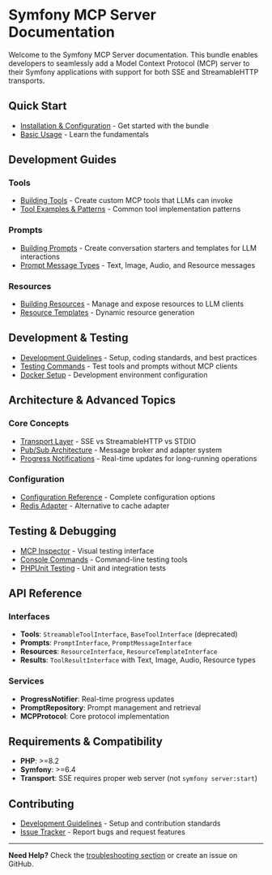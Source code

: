 # Symfony MCP Server Documentation

Welcome to the Symfony MCP Server documentation. This bundle enables developers to seamlessly add a Model Context Protocol (MCP) server to their Symfony applications with support for both SSE and StreamableHTTP transports.

## Quick Start

- [Installation & Configuration](../README.md#installation) - Get started with the bundle
- [Basic Usage](../README.md#basic-usage) - Learn the fundamentals

## Development Guides

### Tools
- [Building Tools](building_tools.md) - Create custom MCP tools that LLMs can invoke
- [Tool Examples & Patterns](building_tools.md#examples) - Common tool implementation patterns

### Prompts  
- [Building Prompts](building_prompts.md) - Create conversation starters and templates for LLM interactions
- [Prompt Message Types](building_prompts.md#message-types) - Text, Image, Audio, and Resource messages

### Resources
- [Building Resources](building_resources.md) - Manage and expose resources to LLM clients
- [Resource Templates](building_resources.md#templates) - Dynamic resource generation

## Development & Testing

- [Development Guidelines](../CONTRIBUTING.md) - Setup, coding standards, and best practices
- [Testing Commands](../README.md#testing-mcp-tools) - Test tools and prompts without MCP clients
- [Docker Setup](../CONTRIBUTING.md#docker-setup) - Development environment configuration

## Architecture & Advanced Topics

### Core Concepts
- [Transport Layer](../README.md#why-not-stdio) - SSE vs StreamableHTTP vs STDIO
- [Pub/Sub Architecture](../README.md#pubsub-architecture-with-adapters) - Message broker and adapter system
- [Progress Notifications](building_tools.md#progress-notifications) - Real-time updates for long-running operations

### Configuration
- [Configuration Reference](../src/Resources/config/packages/klp_mcp_server.yaml) - Complete configuration options
- [Redis Adapter](../README.md#redis-adapter-configuration-optional) - Alternative to cache adapter

## Testing & Debugging

- [MCP Inspector](../README.md#visualizing-with-inspector) - Visual testing interface
- [Console Commands](../README.md#testing-mcp-tools) - Command-line testing tools
- [PHPUnit Testing](../CONTRIBUTING.md#testing) - Unit and integration tests

## API Reference

### Interfaces
- **Tools**: `StreamableToolInterface`, `BaseToolInterface` (deprecated)
- **Prompts**: `PromptInterface`, `PromptMessageInterface`
- **Resources**: `ResourceInterface`, `ResourceTemplateInterface`
- **Results**: `ToolResultInterface` with Text, Image, Audio, Resource types

### Services
- **ProgressNotifier**: Real-time progress updates
- **PromptRepository**: Prompt management and retrieval
- **MCPProtocol**: Core protocol implementation

## Requirements & Compatibility

- **PHP**: >=8.2
- **Symfony**: >=6.4
- **Transport**: SSE requires proper web server (not `symfony server:start`)

## Contributing

- [Development Guidelines](../CONTRIBUTING.md) - Setup and contribution standards
- [Issue Tracker](https://github.com/klapaudius/symfony-mcp-server/issues) - Report bugs and request features

---

**Need Help?** Check the [troubleshooting section](../CONTRIBUTING.md#troubleshooting) or create an issue on GitHub.

